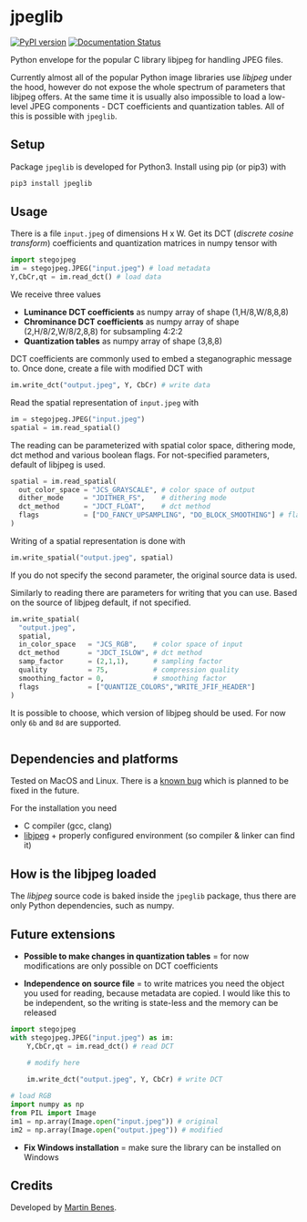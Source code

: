 # jpeglib

[![PyPI version](https://badge.fury.io/py/jpeglib.svg)](https://badge.fury.io/py/jpeglib)
[![Documentation Status](https://readthedocs.org/projects/jpeglib/badge/?version=latest)](https://jpeglib.readthedocs.io/en/latest/?badge=latest)

Python envelope for the popular C library libjpeg for handling JPEG files.

Currently almost all of the popular Python image libraries use *libjpeg* under the hood, however do not expose the whole spectrum of parameters that libjpeg offers. At the same time it is usually also impossible to load a low-level JPEG components - DCT coefficients and quantization tables. All of this is possible with `jpeglib`.

## Setup

Package `jpeglib` is developed for Python3. Install using pip (or pip3) with

```bash
pip3 install jpeglib
```

## Usage

There is a file `input.jpeg` of dimensions H x W. Get its DCT (*discrete cosine transform*) coefficients and quantization matrices in numpy tensor with

```python
import stegojpeg
im = stegojpeg.JPEG("input.jpeg") # load metadata
Y,CbCr,qt = im.read_dct() # load data
```

We receive three values

* **Luminance DCT coefficients** as numpy array of shape (1,H/8,W/8,8,8)
* **Chrominance DCT coefficients** as numpy array of shape (2,H/8/2,W/8/2,8,8) for subsampling 4:2:2
* **Quantization tables** as numpy array of shape (3,8,8)

DCT coefficients are commonly used to embed a steganographic message to. Once done, create a file with modified DCT with

```python
im.write_dct("output.jpeg", Y, CbCr) # write data
```

Read the spatial representation of `input.jpeg` with

```python
im = stegojpeg.JPEG("input.jpeg")
spatial = im.read_spatial()
```

The reading can be parameterized with spatial color space, dithering mode, dct method and various boolean flags.
For not-specified parameters, default of libjpeg is used. 

```python
spatial = im.read_spatial(
  out_color_space = "JCS_GRAYSCALE", # color space of output
  dither_mode     = "JDITHER_FS",    # dithering mode
  dct_method      = "JDCT_FLOAT",    # dct method
  flags           = ["DO_FANCY_UPSAMPLING", "DO_BLOCK_SMOOTHING"] # flags to be set true
)
```

Writing of a spatial representation is done with

```python
im.write_spatial("output.jpeg", spatial)
```

If you do not specify the second parameter, the original source data is used.

Similarly to reading there are parameters for writing that you can use.
Based on the source of libjpeg default, if not specified.

```python
im.write_spatial(
  "output.jpeg",
  spatial,
  in_color_space   = "JCS_RGB",    # color space of input
  dct_method       = "JDCT_ISLOW", # dct method
  samp_factor      = (2,1,1),      # sampling factor
  quality          = 75,           # compression quality
  smoothing_factor = 0,            # smoothing factor
  flags            = ["QUANTIZE_COLORS","WRITE_JFIF_HEADER"]
)
```

It is possible to choose, which version of libjpeg should be used. For now only `6b` and `8d` are supported.

```python

```

## Dependencies and platforms

Tested on MacOS and Linux. There is a [known bug](https://stackoverflow.com/questions/49299905/error-lnk2001-unresolved-external-symbol-pyinit) which is planned to be fixed in the future.

For the installation you need

* C compiler (gcc, clang)
* [libjpeg](http://libjpeg.sourceforge.net/) + properly configured environment (so compiler & linker can find it)

## How is the libjpeg loaded

The *libjpeg* source code is baked inside the `jpeglib` package, thus there are only Python dependencies, such as numpy.

## Future extensions

* **Possible to make changes in quantization tables** = for now modifications are only possible on DCT coefficients

* **Independence on source file** = to write matrices you need the object you used for reading, because metadata are copied. I would like this to be independent, so the writing is state-less and the memory can be released

```python
import stegojpeg
with stegojpeg.JPEG("input.jpeg") as im:
    Y,CbCr,qt = im.read_dct() # read DCT

    # modify here
    
    im.write_dct("output.jpeg", Y, CbCr) # write DCT

# load RGB
import numpy as np
from PIL import Image
im1 = np.array(Image.open("input.jpeg")) # original
im2 = np.array(Image.open("output.jpeg")) # modified
```

* **Fix Windows installation** = make sure the library can be installed on Windows

## Credits

Developed by [Martin Benes](https://github.com/martinbenes1996).